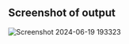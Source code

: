 ## Screenshot of output
![Screenshot 2024-06-19 193323](https://github.com/rohitpandey20/roll-no-A60205221190/assets/117107079/57597cda-e194-4230-8970-6aec5354a26a)
